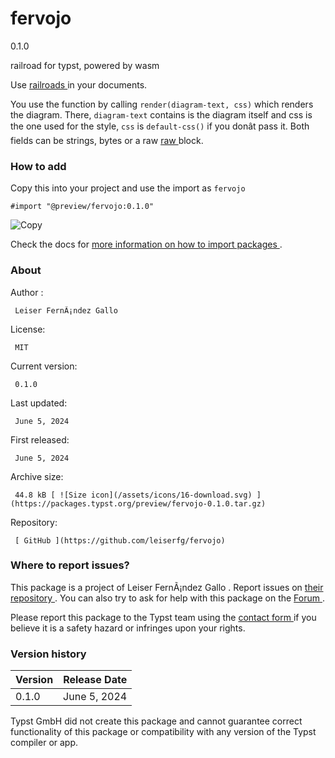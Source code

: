 #  fervojo

0.1.0

railroad for typst, powered by wasm

Use [ railroads ](https://github.com/lukaslueg/railroad_dsl) in your
documents.

You use the function by calling ` render(diagram-text, css) ` which renders
the diagram. There, ` diagram-text ` contains is the diagram itself and css is
the one used for the style, ` css ` is ` default-css() ` if you donât pass
it. Both fields can be strings, bytes or a raw [ raw
](https://typst.app/docs/reference/text/raw/) block.

###  How to add

Copy this into your project and use the import as  ` fervojo `

    
    
    #import "@preview/fervojo:0.1.0"

![Copy](/assets/icons/16-copy.svg)

Check the docs for  [ more information on how to import packages
](https://typst.app/docs/reference/scripting/#packages) .

###  About

Author  :

     Leiser FernÃ¡ndez Gallo 
License:

     MIT 
Current version:

     0.1.0 
Last updated:

     June 5, 2024 
First released:

     June 5, 2024 
Archive size:

     44.8 kB [ ![Size icon](/assets/icons/16-download.svg) ](https://packages.typst.org/preview/fervojo-0.1.0.tar.gz)
Repository:

     [ GitHub ](https://github.com/leiserfg/fervojo)

###  Where to report issues?

This  package  is a project of  Leiser FernÃ¡ndez Gallo  .  Report issues on
[ their repository ](https://github.com/leiserfg/fervojo) .  You can also try
to ask for help with this  package  on the  [ Forum ](https://forum.typst.app)
.

Please report this  package  to the Typst team using the  [ contact form
](https://typst.app/contact) if you believe it is a safety hazard or infringes
upon your rights.

###  Version history

Version  |  Release Date   
---|---  
0.1.0  |  June 5, 2024   
  
Typst GmbH did not create this  package  and cannot guarantee correct
functionality of this  package  or compatibility with any version of the Typst
compiler or app.

